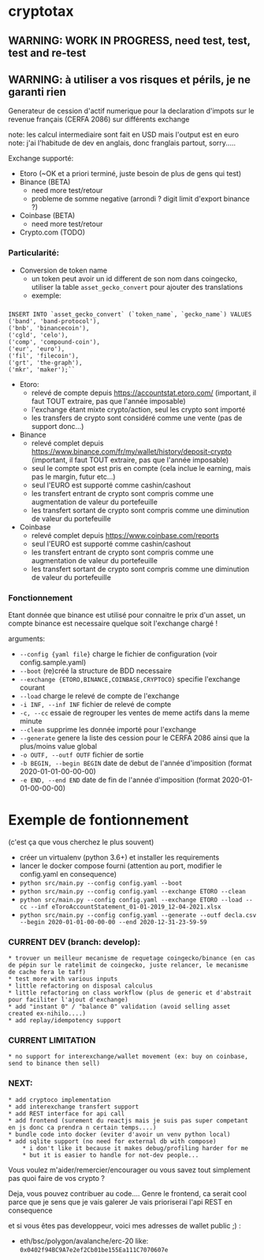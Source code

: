 # cryptotax

## WARNING: WORK IN PROGRESS, need test, test, test and re-test
## WARNING: à utiliser a vos risques et périls, je ne garanti rien

Generateur de cession d'actif numerique pour la declaration d'impots sur le revenue français (CERFA 2086) sur différents exchange

note: les calcul intermediaire sont fait en USD mais l'output est en euro
note: j'ai l'habitude de dev en anglais, donc franglais partout, sorry.....

Exchange supporté:
* Etoro (~OK et a priori terminé, juste besoin de plus de gens qui test)
* Binance (BETA)
   * need more test/retour
   * probleme de somme negative (arrondi ? digit limit d'export binance ?)
* Coinbase (BETA)
   * need more test/retour
* Crypto.com (TODO)


### Particularité:
* Conversion de token name
  * un token peut avoir un id different de son nom dans coingecko, utiliser la table `asset_gecko_convert` pour ajouter des translations
  * exemple:

###    
    INSERT INTO `asset_gecko_convert` (`token_name`, `gecko_name`) VALUES
    ('band', 'band-protocol'),
    ('bnb', 'binancecoin'),
    ('cgld', 'celo'),
    ('comp', 'compound-coin'),
    ('eur',	'euro'),
    ('fil',	'filecoin'),
    ('grt',	'the-graph'),
    ('mkr',	'maker');``

* Etoro:
  * relevé de compte depuis https://accountstat.etoro.com/ (important, il faut TOUT extraire, pas que l'année imposable)
  * l'exchange étant mixte crypto/action, seul les crypto sont importé
  * les transfers de crypto sont considéré comme une vente (pas de support donc...)  
* Binance
  * relevé complet depuis https://www.binance.com/fr/my/wallet/history/deposit-crypto (important, il faut TOUT extraire, pas que l'année imposable)
  * seul le compte spot est pris en compte (cela inclue le earning, mais pas le margin, futur etc...)
  * seul l'EURO est supporté comme cashin/cashout  
  * les transfert entrant de crypto sont compris comme une augmentation de valeur du portefeuille
  * les transfert sortant de crypto sont compris comme une diminution de valeur du portefeuille
* Coinbase
  * relevé complet depuis https://www.coinbase.com/reports
  * seul l'EURO est supporté comme cashin/cashout
  * les transfert entrant de crypto sont compris comme une augmentation de valeur du portefeuille
  * les transfert sortant de crypto sont compris comme une diminution de valeur du portefeuille

### Fonctionnement

Etant donnée que binance est utilisé pour connaitre le prix d'un asset, un compte binance est necessaire quelque soit l'exchange chargé !

arguments:
* `--config {yaml file}` charge le fichier de configuration (voir config.sample.yaml) 
* `--boot`                (re)créé la structure de BDD necessaire
* `--exchange {ETORO,BINANCE,COINBASE,CRYPTOCO}` specifie l'exchange courant
* `--load`  charge le relevé de compte de l'exchange
* `-i INF, --inf INF`     fichier de relevé de compte
* `-c, --cc`              essaie de regrouper les ventes de meme actifs dans la meme minute
* `--clean` supprime les donnée importé pour l'exchange
* `--generate` genere la liste des cession pour le CERFA 2086 ainsi que la plus/moins value global
* `-o OUTF, --outf OUTF`  fichier de sortie
* `-b BEGIN, --begin BEGIN` date de debut de l'année d'imposition (format 2020-01-01-00-00-00)
* `-e END, --end END`  date de fin de l'année d'imposition (format 2020-01-01-00-00-00)

# Exemple de fontionnement
(c'est ça que vous cherchez le plus souvent)
* créer un virtualenv (python 3.6+) et installer les requirements
* lancer le docker compose fourni (attention au port, modifier le config.yaml en consequence)
* `python src/main.py --config config.yaml --boot`
* `python src/main.py --config config.yaml --exchange ETORO --clean`
* `python src/main.py --config config.yaml --exchange ETORO --load --cc --inf eToroAccountStatement_01-01-2019_12-04-2021.xlsx`
* `python src/main.py --config config.yaml --generate --outf decla.csv --begin 2020-01-01-00-00-00 --end 2020-12-31-23-59-59`


### CURRENT DEV (branch: develop):
    * trovuer un meilleur mecanisme de requetage coingecko/binance (en cas de pépin sur le ratelimit de coingecko, juste relancer, le mecanisme de cache fera le taff) 
    * test more with various inputs
    * little refactoring on disposal calculus
    * little refactoring on class workflow (plus de generic et d'abstrait pour faciliter l'ajout d'exchange)
    * add "instant 0" / "balance 0" validation (avoid selling asset created ex-nihilo....)
    * add replay/idempotency support

### CURRENT LIMITATION

    * no support for interexchange/wallet movement (ex: buy on coinbase, send to binance then sell)  

### NEXT: 
  
    * add cryptoco implementation
    * add interexchange transfert support
    * add REST interface for api call
    * add frontend (surement du reactjs mais je suis pas super competant en js donc ca prendra n certain temps....)
    * bundle code into docker (eviter d'avoir un venv python local)
    * add sqlite support (no need for external db with compose)
        * i don't like it because it makes debug/profiling harder for me
        * but it is easier to handle for not-dev people...


Vous voulez m'aider/remercier/encourager ou vous savez tout simplement pas quoi faire de vos crypto ?

Deja, vous pouvez contribuer au code....
Genre le frontend, ca serait cool parce que je sens que je vais galerer
Je vais prioriserai l'api REST en consequence

et si vous êtes pas developpeur, voici mes adresses de wallet public ;) :

* eth/bsc/polygon/avalanche/erc-20 like: `0x0402f94BC9A7e2ef2Cb01be155Ea111C7070607e`


